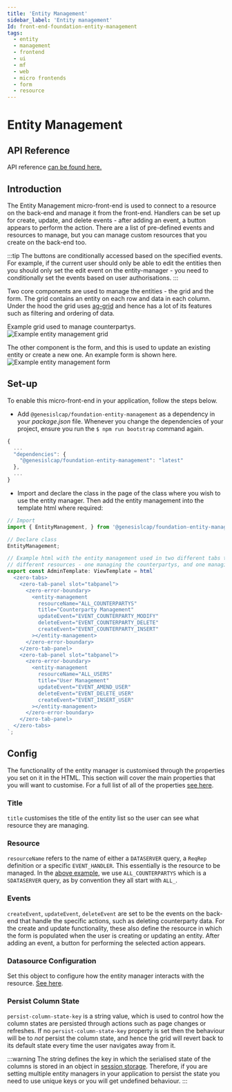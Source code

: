 ```yaml
---
title: 'Entity Management'
sidebar_label: 'Entity management'
Id: front-end-foundation-entity-management
tags:
  - entity
  - management
  - frontend
  - ui
  - mf
  - web
  - micro frontends
  - form
  - resource
---
```

# Entity Management

## API Reference

API reference [can be found here.](../foundation-entity-management_apiref/)

## Introduction

The Entity Management micro-front-end is used to connect to a resource on the back-end and manage it from the front-end. Handlers can be set up for create, update, and delete events - after adding an event, a button appears to perform the action. There are a list of pre-defined events and resources to manage, but you can manage custom resources that you create on the back-end too.

:::tip
The buttons are conditionally accessed based on the specified events. For example, if the current user should only be able to edit the entities then you should only set the edit event on the entity-manager - you need to conditionally set the events based on user authorisations.
:::

Two core components are used to manage the entities - the grid and the form. The grid contains an entity on each row and data in each column. Under the hood the grid uses [ag-grid](https://www.ag-grid.com/) and hence has a lot of its features such as filtering and ordering of data.

Example grid used to manage counterpartys.
![Example entity management grid](/img/foundation-entity-management-grid.png)

The other component is the form, and this is used to update an existing entity or create a new one. An example form is shown here.
![Example entity management form](/img/foundation-entity-management-form.png)

## Set-up

To enable this micro-front-end in your application, follow the steps below.

- Add `@genesislcap/foundation-entity-management` as a dependency in your *package.json* file. Whenever you change the dependencies of your project, ensure you run the `$ npm run bootstrap` command again.

```javascript
{
  ...
  "dependencies": {
    "@genesislcap/foundation-entity-management": "latest"
  },
  ...
}
```

- Import and declare the class in the page of the class where you wish to use the entity manager. Then add the entity management into the template html where required:
```javascript
// Import
import { EntityManagement, } from '@genesislcap/foundation-entity-management';

// Declare class
EntityManagement;

// Example html with the entity management used in two different tabs to manage two
// different resources - one managing the counterpartys, and one managing the users.
export const AdminTemplate: ViewTemplate = html`
  <zero-tabs>
    <zero-tab-panel slot="tabpanel">
      <zero-error-boundary>
        <entity-management
          resourceName="ALL_COUNTERPARTYS"
          title="Counterparty Management"
          updateEvent="EVENT_COUNTERPARTY_MODIFY"
          deleteEvent="EVENT_COUNTERPARTY_DELETE"
          createEvent="EVENT_COUNTERPARTY_INSERT"
        ></entity-management>
      </zero-error-boundary>
    </zero-tab-panel>
    <zero-tab-panel slot="tabpanel">
      <zero-error-boundary>
        <entity-management
          resourceName="ALL_USERS"
          title="User Management"
          updateEvent="EVENT_AMEND_USER"
          deleteEvent="EVENT_DELETE_USER"
          createEvent="EVENT_INSERT_USER"
        ></entity-management>
      </zero-error-boundary>
    </zero-tab-panel>
  </zero-tabs>
`;
```

## Config

The functionality of the entity manager is customised through the properties you set on it in the HTML. This section will cover the main properties that you will want to customise. For a full list of all of the properties [see here](../foundation-entity-management_apiref/foundation-entity-management.entitymanagement/#properties).

### Title

`title` customises the title of the entity list so the user can see what resource they are managing.

### Resource

`resourceName` refers to the name of either a `DATASERVER` query, a `ReqRep` definition or a specific `EVENT_HANDLER`. This essentially is the resource to be managed. In the [above example](#set-up), we use `ALL_COUNTERPARTYS` which is a `SDATASERVER` query, as by convention they all start with `ALL_`.

### Events

`createEvent`, `updateEvent`, `deleteEvent` are set to be the events on the back-end that handle the specific actions, such as deleting counterparty data. For the create and update functionality, these also define the resource in which the form is populated when the user is creating or updating an entity. After adding an event, a button for performing the selected action appears.

### Datasource Configuration

Set this object to configure how the entity manager interacts with the resource. [See here](../foundation-entity-management_apiref/foundation-entity-management.datasourceconfiguration/#example).

### Persist Column State
`persist-column-state-key` is a string value, which is used to control how the column states are persisted through actions such as page changes or refreshes. If no `persist-column-state-key` property is set then the behaviour will be to _not_ persist the column state, and hence the grid will revert back to its default state every time the user navigates away from it.

:::warning
The string defines the key in which the serialised state of the columns is stored in an object in [session storage](https://developer.mozilla.org/en-US/docs/Web/API/Window/sessionStorage). Therefore, if you are setting multiple entity managers in your application to persist the state you need to use unique keys or you will get undefined behaviour.
:::
